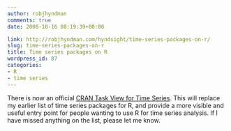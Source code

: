 ```yaml
---
author: robjhyndman
comments: true
date: 2008-10-16 08:19:39+00:00

link: http://robjhyndman.com/hyndsight/time-series-packages-on-r/
slug: time-series-packages-on-r
title: Time series packages on R
wordpress_id: 87
categories:
- R
- time series
---
```


There is now an official [CRAN Task View for Time Series](http://cran.r-project.org/web/views/TimeSeries.html). This will replace my earlier list of time series packages for R, and provide a more visible and useful entry point for people wanting to use R for time series analysis. If I have missed anything on the list, please let me know.

